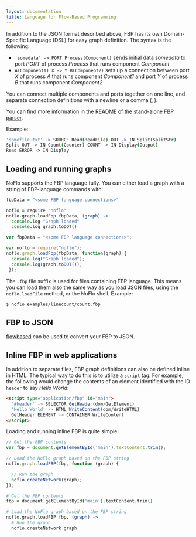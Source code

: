 ```yaml
---
layout: documentation
title: Language for Flow-Based Programming
---
```

In addition to the JSON format described above, FBP has its own Domain-Specific Language (DSL) for easy graph definition. The syntax is the following:

* `'somedata' -> PORT Process(Component)` sends initial data _somedata_ to port _PORT_ of process _Process_ that runs component _Component_
* `A(Component1) X -> Y B(Component2)` sets up a connection between port _X_ of process _A_ that runs component _Component1_ and port _Y_ of process _B_ that runs component _Component2_

You can connect multiple components and ports together on one line, and separate connection definitions with a newline or a comma (`,`).

You can find more information in the [README of the stand-alone FBP parser](https://github.com/noflo/fbp#readme).

Example:

```coffeescript
'somefile.txt' -> SOURCE Read(ReadFile) OUT -> IN Split(SplitStr)
Split OUT -> IN Count(Counter) COUNT -> IN Display(Output)
Read ERROR -> IN Display
```

## Loading and running graphs

NoFlo supports the FBP language fully. You can either load a graph with a string of FBP-language commands with:

```coffeescript
fbpData = "<some FBP language connections>"

noflo = require "noflo"
noflo.graph.loadFbp fbpData, (graph) ->
  console.log "Graph loaded"
  console.log graph.toDOT()
```
```javascript
var fbpData = "<some FBP language connections>";

var noflo = require("noflo");
noflo.graph.loadFbp(fbpData, function(graph) {
  console.log("Graph loaded");
  console.log(graph.toDOT());
 });
```

The `.fbp` file suffix is used for files containing FBP language. This means you can load them also the same way as you load JSON files, using the `noflo.loadFile` method, or the NoFlo shell. Example:

```bash
$ noflo examples/linecount/count.fbp
```

## FBP to JSON
[flowbased](https://github.com/flowbased/fbp) can be used to convert your FBP to JSON.

## Inline FBP in web applications

In addition to separate files, FBP graph definitions can also be defined inline in HTML. The typical way to do this is to utilize a `script` tag. For example, the following would change the contents of an element identified with the ID `header` to say *Hello World*:

```html
<script type="application/fbp" id="main">
  '#header' -> SELECTOR GetHeader(dom/GetElement)
  'Hello World' -> HTML WriteContent(dom/WriteHTML)
  GetHeader ELEMENT -> CONTAINER WriteContent
</script>
```

Loading and running inline FBP is quite simple:

```javascript
// Get the FBP contents
var fbp = document.getElementById('main').textContent.trim();

// Load the NoFlo graph based on the FBP string
noflo.graph.loadFBP(fbp, function (graph) {

  // Run the graph
  noflo.createNetwork(graph);
});
```
```coffeescript
# Get the FBP contents
fbp = document.getElementById('main').textContent.trim()

# Load the NoFlo graph based on the FBP string
noflo.graph.loadFBP fbp, (graph) ->
  # Run the graph
  noflo.createNetwork graph
```
